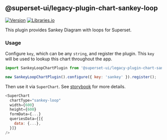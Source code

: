 <!--
Licensed to the Apache Software Foundation (ASF) under one
or more contributor license agreements.  See the NOTICE file
distributed with this work for additional information
regarding copyright ownership.  The ASF licenses this file
to you under the Apache License, Version 2.0 (the
"License"); you may not use this file except in compliance
with the License.  You may obtain a copy of the License at

  http://www.apache.org/licenses/LICENSE-2.0

Unless required by applicable law or agreed to in writing,
software distributed under the License is distributed on an
"AS IS" BASIS, WITHOUT WARRANTIES OR CONDITIONS OF ANY
KIND, either express or implied.  See the License for the
specific language governing permissions and limitations
under the License.
-->

## @superset-ui/legacy-plugin-chart-sankey-loop

[![Version](https://img.shields.io/npm/v/@superset-ui/legacy-plugin-chart-sankey.svg?style=flat)](https://www.npmjs.com/package/@superset-ui/legacy-plugin-chart-sankey)
[![Libraries.io](https://img.shields.io/librariesio/release/npm/%40superset-ui%2Flegacy-plugin-chart-sankey-loop?style=flat)](https://libraries.io/npm/@superset-ui%2Flegacy-plugin-chart-sankey-loop)

This plugin provides Sankey Diagram with loops for Superset.

### Usage

Configure `key`, which can be any `string`, and register the plugin. This `key` will be used to
lookup this chart throughout the app.

```js
import SankeyLoopChartPlugin from '@superset-ui/legacy-plugin-chart-sankey-loop';

new SankeyLoopChartPlugin().configure({ key: 'sankey' }).register();
```

Then use it via `SuperChart`. See
[storybook](https://apache-superset.github.io/superset-ui-plugins/?selectedKind=plugin-chart-sankey-loop)
for more details.

```js
<SuperChart
  chartType="sankey-loop"
  width={600}
  height={600}
  formData={...}
  queriesData={[{
    data: {...},
  }]}
/>
```
